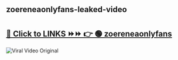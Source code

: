 
 ## zoereneaonlyfans-leaked-video 

# <h2><a href="https://clipsfans.com/zoereneaonlyfans&ref=git">🔗 Click to LINKS ⏩⏩ 👉 🟢 zoereneaonlyfans </a></h2>

<a href="https://clipsfans.com/zoereneaonlyfans&ref=git" rel="nofollow" data-target="animated-image.originalLink"><img src="https://i.ibb.co.com/xMMVF88/686577567.gif" alt="Viral Video Original" style="max-width: 100%; display: inline-block;" data-target="animated-image.originalImage"></a>
